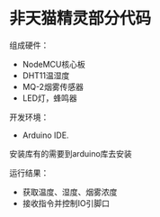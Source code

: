 # 非天猫精灵部分代码

组成硬件：

- NodeMCU核心板
- DHT11温湿度
- MQ-2烟雾传感器
- LED灯，蜂鸣器

开发环境：

- Arduino IDE. 

安装库有的需要到arduino库去安装

运行结果：

- 获取温度、湿度、烟雾浓度
- 接收指令并控制IO引脚口